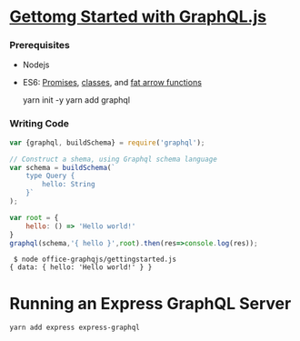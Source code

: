 [Gettomg Started with GraphQL.js](http://graphql.org/graphql-js/)
===============================

### Prerequisites

- Nodejs
- ES6: [Promises][1], [classes][2], and [fat arrow functions][3]

    yarn init -y 
    yarn add graphql

[1]: http://www.html5rocks.com/en/tutorials/es6/promises/
[2]: http://javascriptplayground.com/blog/2014/07/introduction-to-es6-classes-tutorial/
[3]: https://strongloop.com/strongblog/an-introduction-to-javascript-es6-arrow-functions/

### Writing Code

```js
var {graphql, buildSchema} = require('graphql');

// Construct a shema, using Graphql schema language
var schema = buildSchema(`
    type Query {
        hello: String
    }`
);

var root = {
    hello: () => 'Hello world!'
}
graphql(schema,'{ hello }',root).then(res=>console.log(res));
```

```
 $ node office-graphqjs/gettingstarted.js
{ data: { hello: 'Hello world!' } }
```

Running an Express GraphQL Server
================================

    yarn add express express-graphql



